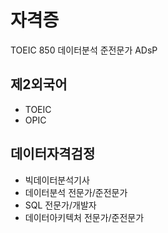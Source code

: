 # 자격증

TOEIC 850
데이터분석 준전문가 ADsP

## 제2외국어

* TOEIC
* OPIC

## 데이터자격검정

* 빅데이터분석기사
* 데이터분석 전문가/준전문가
* SQL 전문가/개발자
* 데이터아키텍처 전문가/준전문가